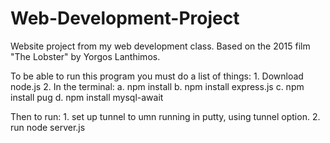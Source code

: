 # Web-Development-Project
Website project from my web development class. Based on the 2015 film "The Lobster" by Yorgos Lanthimos.

To be able to run this program you must do a list of things:
    1. Download node.js
    2. In the terminal:
        a. npm install
        b. npm install express.js
        c. npm install pug
        d. npm install mysql-await

Then to run: 
    1. set up tunnel to umn running in putty, using tunnel option.
    2. run node server.js